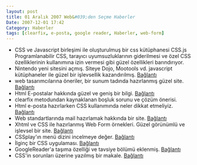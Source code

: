 ```yaml
---
layout: post
title: 01 Aralık 2007 Web&#039;den Seçme Haberler
Date: 2007-12-01 17:42
Category: Haberler
tags: [clearfix, e-posta, google reader, Haberler, web-form]
---
```


-   CSS ve Javascript birleşimi ile oluşturulmuş bir css kütüphanesi
    CSS.js Programlanabilir CSS, tarayıcı uyumsuzluklarının giderilmesi
    ve özel CSS özelliklerinin kullanımına izin vermesi gibi güzel
    özellikleri barındırıyor.
-   Nintendo yeni sitesini açmış. Siteye Dojo, Mootools vd. javascript
    kütüphaneler ile güzel bir işlevsellik kazandırılmış. [Bağlantı][1]
-   web tasarımcılarına öneriler, bir sunum tadında hazırlanmış güzel
    site. [Bağlantı][2]
-   Html E-postalar hakkında güzel ve geniş bir bilgi. [Bağlantı][3]
-   clearfix metodundan kaynaklanan boşluk sorunu ve çözüm önerisi.
-   Html e-posta hazırlarken CSS kullanımında neler dikkat etmeliyiz.
    [Bağlantı][5]
-   Web standartlarında mail hazırlamak hakkında bir site. [Bağlantı][6]
-   Xhtml ve CSS ile hazırlanmış Web Form örnekleri. Güzel görünümlü ve
    işlevsel bir site. [Bağlantı][7]
-   CSSplay'ın menü dizini incelmeye değer. [Bağlantı][8]
-   İlginç bir CSS uygulaması. [Bağlantı][9]
-   GoogleReader'a taşıma özelliği ve tavsiye bölümü eklenmiş.
    [Bağlantı][10]
-   CSS'in sorunları üzerine yazılmış bir makale. [Bağlantı][11]

  [1]: http://www.nintendo.com/games/guide#qhardware=Wii&qesrbRating=&qplay=&qgenre=&qrelease=&
    "nintendo sitesi"
  [2]: http://www.interface-research.com/ "web tasarımı"
  [3]: http://css-tricks.com/more-information-regarding-html-emails/
    "mailing"
  [5]: http://www.thinkvitamin.com/features/design/ensuring-your-html-emails-look-great-and-get-delivered
    "mailing ve css"
  [6]: http://www.email-standards.org/ "email-standards.org"
  [7]: http://wufoo.com/gallery/ "web form örnekleri"
  [8]: http://www.cssplay.co.uk/menus/ "CSS menü"
  [9]: http://css-tricks.com/examples/SecretMessage/ "ilginç css"
  [10]: http://googlereader.blogspot.com/2007/11/attack-of-interns-recommendations-and.html
    "GoogleReader"
  [11]: http://reinholdweber.com/?p=2 "css sorunları"
